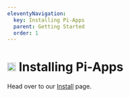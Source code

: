 ```yaml
---
eleventyNavigation:
  key: Installing Pi-Apps
  parent: Getting Started
  order: 1
---
```


# <img src="{{ '/img/logo.png' | url }}" height="20" /> Installing Pi-Apps

Head over to our [Install](/install/) page.

